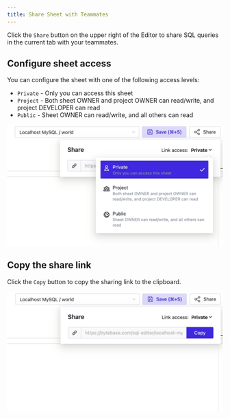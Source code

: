 ```yaml
---
title: Share Sheet with Teammates
---
```


Click the `Share` button on the upper right of the Editor to share SQL queries in the current tab with your teammates.

## Configure sheet access

You can configure the sheet with one of the following access levels:

- `Private` - Only you can access this sheet
- `Project` - Both sheet OWNER and project OWNER can read/write, and project DEVELOPER can read
- `Public` - Sheet OWNER can read/write, and all others can read

![Configure access](/static/docs/sql-editor_share-link-access.webp)

## Copy the share link

Click the `Copy` button to copy the sharing link to the clipboard.

![Copy the share link](/static/docs/sql-editor_share-popover.webp)
